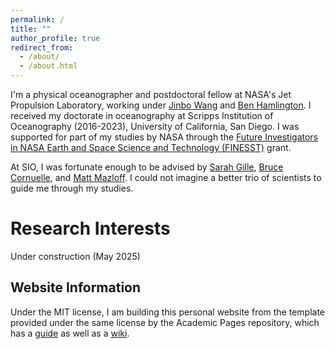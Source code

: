 ```yaml
---
permalink: /
title: ""
author_profile: true
redirect_from: 
  - /about/
  - /about.html
---
```


I'm a physical oceanographer and postdoctoral fellow at NASA's Jet Propulsion Laboratory, working under [Jinbo Wang](https://science.jpl.nasa.gov/people/jwang2) and [Ben Hamlington](https://science.jpl.nasa.gov/people/bhamling/). I received my doctorate in oceanography at Scripps Institution of Oceanography (2016-2023),
University of California, San Diego.
I was supported for part of my studies by NASA through the [Future Investigators in NASA Earth and Space Science and Technology (FINESST)](https://nspires.nasaprs.com/external/solicitations/summary.do?solId=%7B913A7DEE-2747-6539-130C-0AB1E2322F42%7D&path=future&method=init) grant.

At SIO, I was fortunate enough to be advised by [Sarah Gille](http://pordlabs.ucsd.edu/sgille/), [Bruce Cornuelle](http://scrippsscholars.ucsd.edu/bcornuelle), and [Matt Mazloff](http://scrippsscholars.ucsd.edu/mmazloff/). I could not imagine a better trio of scientists to guide me through my studies.

Research Interests
======
Under construction (May 2025)


Website Information
------
Under the MIT license, I am building this personal website from the template provided under the same license by the Academic Pages repository, which has a [guide](https://academicpages.github.io/markdown/) as well as a [wiki](https://github.com/academicpages/academicpages.github.io/wiki).
